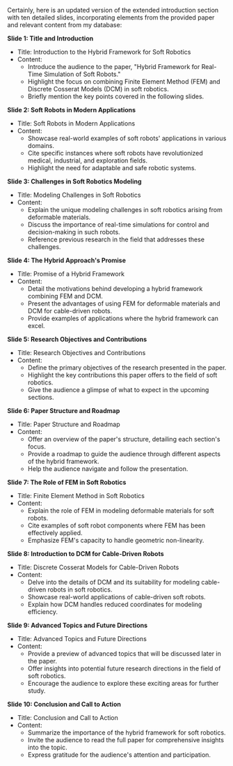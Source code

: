 Certainly, here is an updated version of the extended introduction section with ten detailed slides, incorporating elements from the provided paper and relevant content from my database:

**Slide 1: Title and Introduction**

- Title: Introduction to the Hybrid Framework for Soft Robotics
- Content:
  - Introduce the audience to the paper, "Hybrid Framework for Real-Time Simulation of Soft Robots."
  - Highlight the focus on combining Finite Element Method (FEM) and Discrete Cosserat Models (DCM) in soft robotics.
  - Briefly mention the key points covered in the following slides.

**Slide 2: Soft Robots in Modern Applications**

- Title: Soft Robots in Modern Applications
- Content:
  - Showcase real-world examples of soft robots' applications in various domains.
  - Cite specific instances where soft robots have revolutionized medical, industrial, and exploration fields.
  - Highlight the need for adaptable and safe robotic systems.

**Slide 3: Challenges in Soft Robotics Modeling**

- Title: Modeling Challenges in Soft Robotics
- Content:
  - Explain the unique modeling challenges in soft robotics arising from deformable materials.
  - Discuss the importance of real-time simulations for control and decision-making in such robots.
  - Reference previous research in the field that addresses these challenges.

**Slide 4: The Hybrid Approach's Promise**

- Title: Promise of a Hybrid Framework
- Content:
  - Detail the motivations behind developing a hybrid framework combining FEM and DCM.
  - Present the advantages of using FEM for deformable materials and DCM for cable-driven robots.
  - Provide examples of applications where the hybrid framework can excel.

**Slide 5: Research Objectives and Contributions**

- Title: Research Objectives and Contributions
- Content:
  - Define the primary objectives of the research presented in the paper.
  - Highlight the key contributions this paper offers to the field of soft robotics.
  - Give the audience a glimpse of what to expect in the upcoming sections.

**Slide 6: Paper Structure and Roadmap**

- Title: Paper Structure and Roadmap
- Content:
  - Offer an overview of the paper's structure, detailing each section's focus.
  - Provide a roadmap to guide the audience through different aspects of the hybrid framework.
  - Help the audience navigate and follow the presentation.

**Slide 7: The Role of FEM in Soft Robotics**

- Title: Finite Element Method in Soft Robotics
- Content:
  - Explain the role of FEM in modeling deformable materials for soft robots.
  - Cite examples of soft robot components where FEM has been effectively applied.
  - Emphasize FEM's capacity to handle geometric non-linearity.

**Slide 8: Introduction to DCM for Cable-Driven Robots**

- Title: Discrete Cosserat Models for Cable-Driven Robots
- Content:
  - Delve into the details of DCM and its suitability for modeling cable-driven robots in soft robotics.
  - Showcase real-world applications of cable-driven soft robots.
  - Explain how DCM handles reduced coordinates for modeling efficiency.

**Slide 9: Advanced Topics and Future Directions**

- Title: Advanced Topics and Future Directions
- Content:
  - Provide a preview of advanced topics that will be discussed later in the paper.
  - Offer insights into potential future research directions in the field of soft robotics.
  - Encourage the audience to explore these exciting areas for further study.

**Slide 10: Conclusion and Call to Action**

- Title: Conclusion and Call to Action
- Content:
  - Summarize the importance of the hybrid framework for soft robotics.
  - Invite the audience to read the full paper for comprehensive insights into the topic.
  - Express gratitude for the audience's attention and participation.

